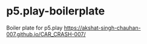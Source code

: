 # p5.play-boilerplate
Boiler plate for p5.play
 https://akshat-singh-chauhan-007.github.io/CAR_CRASH-007/

